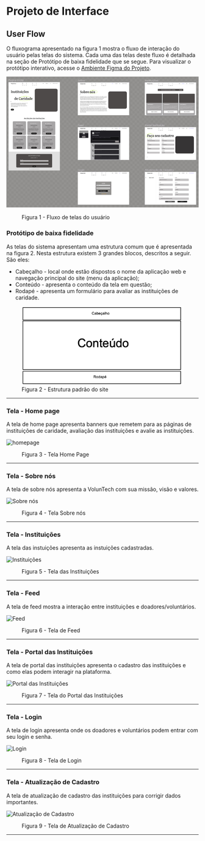 
# Projeto de Interface

## User Flow

O fluxograma apresentado na figura 1 mostra o fluxo de interação do usuário pelas telas do sistema. Cada uma das telas deste fluxo é detalhada na seção de Protótipo de baixa fidelidade que se segue. Para visualizar o protótipo interativo, acesse o <a href="https://www.figma.com/file/FSealTMKgpfkNy7DE6vyA1/VolunTech?type=design&node-id=0-1&mode=design">Ambiente Figma do Projeto</a>.

  ![Untitled Diagram-Page-1 drawio (2)](https://github.com/ICEI-PUC-Minas-PMV-ADS/pmv-ads-2024-1-e1-proj-web-t14-voluntech/blob/main/documentos/img/prototype.png)

  
<figure> 
    <figcaption>Figura 1 - Fluxo de telas do usuário
</figure> 

### Protótipo de baixa fidelidade

As telas do sistema apresentam uma estrutura comum que é apresentada na figura 2. Nesta estrutura existem 3 grandes blocos, descritos a seguir. São eles:
<ul>
  <li>Cabeçalho - local onde estão dispostos o nome da aplicação web e navegação principal do site (menu da aplicação);</li>
  <li>Conteúdo - apresenta o conteúdo da tela em questão;</li>
  <li>Rodapé - apresenta um formulário para avaliar as instituições de caridade.</li>
</ul>

<figure> 
  <img src="https://github.com/ICEI-PUC-Minas-PMV-ADS/pmv-ads-2024-1-e1-proj-web-t14-voluntech/blob/main/documentos/img/low-quality-prototype.png"
    <figcaption>Figura 2 - Estrutura padrão do site
</figure> 
<hr>

<h3><b>Tela - Home page</b></h3>
<p>A tela de home page apresenta banners que remetem para as páginas de instituições de caridade, avaliação das instituições e avalie as instituições.</p>

![homepage](https://www.figma.com/proto/FSealTMKgpfkNy7DE6vyA1/VolunTech?type=design&node-id=1-166&t=Q5NPOS6h8204ksB6-1&scaling=contain&page-id=0%3A1&starting-point-node-id=1%3A166&mode=design)

<figure> 
  <figcaption>Figura 3 - Tela Home Page
</figure> 
<hr>

<h3><b>Tela - Sobre nós</b></h3>
<p>A tela de sobre nós apresenta a VolunTech com sua missão, visão e valores.</p>
  
![Sobre nós](https://www.figma.com/proto/FSealTMKgpfkNy7DE6vyA1/VolunTech?type=design&node-id=2051-913&t=iMoKbylqlVD6IvzS-1&scaling=contain&page-id=0%3A1&starting-point-node-id=1%3A166&mode=design)

<figure> 
  <figcaption> Figura 4 - Tela Sobre nós
</figure> 
<hr>

<h3><b>Tela - Instituições</b></h3>
<p>A tela das instuições apresenta as instuições cadastradas.</p>
  
![Instituições](https://www.figma.com/proto/FSealTMKgpfkNy7DE6vyA1/VolunTech?type=design&node-id=2051-915&t=phbJCw2HVSGg0MKx-1&scaling=contain&page-id=0%3A1&starting-point-node-id=1%3A166&mode=design)

<figure> 
  <figcaption> Figura 5 - Tela das Instituições
</figure> 
<hr>

<h3><b>Tela - Feed</b></h3>
<p>A tela de feed mostra a interação entre instituições e doadores/voluntários.</p>
  
![Feed](https://www.figma.com/proto/FSealTMKgpfkNy7DE6vyA1/VolunTech?type=design&node-id=2103-846&t=hb5TaxWW96hvDcyM-1&scaling=contain&page-id=0%3A1&starting-point-node-id=1%3A166&mode=design)

<figure> 
  <figcaption> Figura 6 - Tela de Feed
</figure> 
<hr>

<h3><b>Tela - Portal das Instituições</b></h3>
<p>A tela de portal das instituições apresenta o cadastro das instituições e como elas podem interagir na plataforma.</p>
  
![Portal das Instituições](https://www.figma.com/proto/FSealTMKgpfkNy7DE6vyA1/VolunTech?type=design&node-id=2051-917&t=ex8nb4KDV3eqhDOm-1&scaling=contain&page-id=0%3A1&starting-point-node-id=1%3A166&mode=design)

<figure> 
  <figcaption> Figura 7 - Tela do Portal das Instituições
</figure> 
<hr>

<h3><b>Tela - Login</b></h3>
<p>A tela de login apresenta onde os doadores e voluntários podem entrar com seu login e senha.</p>
  
![Login](https://www.figma.com/proto/FSealTMKgpfkNy7DE6vyA1/VolunTech?type=design&node-id=2119-915&t=bWnWCB3hBarCYj7i-1&scaling=contain&page-id=0%3A1&starting-point-node-id=1%3A166&mode=design)

<figure> 
  <figcaption> Figura 8 - Tela de Login
</figure> 
<hr>

<h3><b>Tela - Atualização de Cadastro</b></h3>
<p>A tela de atualização de cadastro das instituições para corrigir dados importantes.</p>
  
![Atualização de Cadastro](https://www.figma.com/proto/FSealTMKgpfkNy7DE6vyA1/VolunTech?type=design&node-id=2129-38&t=VU4fmaclXqfUvnXt-1&scaling=contain&page-id=0%3A1&starting-point-node-id=1%3A166&mode=design)

<figure> 
  <figcaption> Figura 9 - Tela de Atualização de Cadastro
</figure> 
<hr>